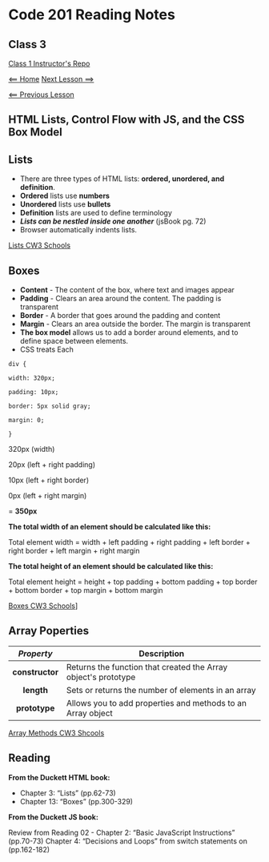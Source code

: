 # Code 201 Reading Notes

## Class 3 

[Class 1 Instructor's Repo](https://github.com/codefellows/seattle-201n21/tree/master/class-01)

[<== Home](README.md) [Next Lesson ==>](class-04.md)

[<== Previous Lesson](class-02.md)

## HTML Lists, Control Flow with JS, and the CSS Box Model

## Lists 

+ There are three types of HTML lists: **ordered, unordered, and definition**.
+ **Ordered** lists use **numbers**
+ **Unordered** lists use **bullets**
+ **Definition** lists are used to define terminology
+  ***Lists can be nestled inside one another*** (jsBook pg. 72)
+ Browser automatically indents lists. 


[Lists CW3 Schools](https://www.w3schools.com/css/css_list.asp)

## Boxes

+ **Content** - The content of the box, where text and images appear
+ **Padding** - Clears an area around the content. The padding is transparent
+ **Border** - A border that goes around the padding and content
+ **Margin** - Clears an area outside the border. The margin is transparent
+ **The box model** allows us to add a border around elements, and to define space between elements. 
+ CSS treats Each 

`div {`

  `width: 320px;`

  `padding: 10px;`

  `border: 5px solid gray;`

  `margin: 0;`

`}`


 320px (width)

 20px (left + right padding)

 10px (left + right border)

 0px (left + right margin)

= **350px**

**The total width of an element should be calculated like this:**

Total element width = width + left padding + right padding + left border + right border + left margin + right margin

**The total height of an element should be calculated like this:**

Total element height = height + top padding + bottom padding + top border + bottom border + top margin + bottom margin

[Boxes CW3 Schools](https://www.w3schools.com/css/css_boxmodel.asp)]

## Array Poperties

| ***Property*** | Description | 
|  :----: |  ----  |   
|  **constructor**  | Returns the function that created the Array object's prototype  | 
|  **length**  | Sets or returns the number of elements in an array  |
|  **prototype**  | Allows you to add properties and methods to an Array object  |

[Array Methods CW3 Shcools](https://www.w3schools.com/jsref/jsref_obj_array.asp) 


## Reading

**From the Duckett HTML book:**

- Chapter 3: “Lists” (pp.62-73)
- Chapter 13: “Boxes” (pp.300-329)

**From the Duckett JS book:**

Review from Reading 02 - Chapter 2: “Basic JavaScript Instructions” (pp.70-73)
Chapter 4: “Decisions and Loops” from switch statements on (pp.162-182)
